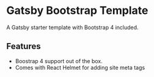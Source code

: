 # Gatsby Bootstrap Template

A Gatsby starter template with Bootstrap 4 included.

## Features

- Boostrap 4 support out of the box.
- Comes with React Helmet for adding site meta tags